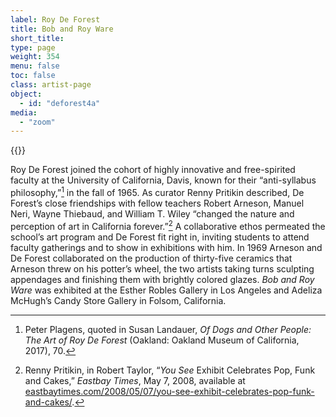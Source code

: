 ```yaml
---
label: Roy De Forest
title: Bob and Roy Ware
short_title:
type: page
weight: 354
menu: false
toc: false
class: artist-page
object:
  - id: "deforest4a"
media:
  - "zoom"
---
```

{{<q-figure id="deforest4a">}}

Roy De Forest joined the cohort of highly innovative and free-spirited faculty at the University of California, Davis, known for their “anti-syllabus philosophy,”[^1] in the fall of 1965. As curator Renny Pritikin described, De Forest’s close friendships with fellow teachers Robert Arneson, Manuel Neri, Wayne Thiebaud, and William T. Wiley “changed the nature and perception of art in California forever.”[^2] A collaborative ethos permeated the school’s art program and De Forest fit right in, inviting students to attend faculty gatherings and to show in exhibitions with him. In 1969 Arneson and De Forest collaborated on the production of thirty-five ceramics that Arneson threw on his potter’s wheel, the two artists taking turns sculpting appendages and finishing them with brightly colored glazes. *Bob and Roy Ware* was exhibited at the Esther Robles Gallery in Los Angeles and Adeliza McHugh’s Candy Store Gallery in Folsom, California.

[^1]: Peter Plagens, quoted in Susan Landauer, *Of Dogs and Other People: The Art of Roy De Forest* (Oakland: Oakland Museum of California, 2017), 70.

[^2]: Renny Pritikin, in Robert Taylor, “*You See* Exhibit Celebrates Pop, Funk and Cakes,” *Eastbay Times*, May 7, 2008, available at [eastbaytimes.com/2008/05/07/you-see-exhibit-celebrates-pop-funk-and-cakes/](https://www.eastbaytimes.com/2008/05/07/you-see-exhibit-celebrates-pop-funk-and-cakes/).
